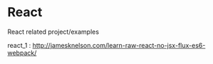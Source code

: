 # React
React related project/examples

react_1 : http://jamesknelson.com/learn-raw-react-no-jsx-flux-es6-webpack/
